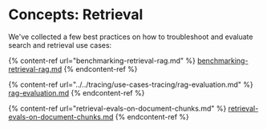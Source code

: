 # Concepts: Retrieval

We've collected a few best practices on how to troubleshoot and evaluate search and retrieval use cases:

{% content-ref url="benchmarking-retrieval-rag.md" %}
[benchmarking-retrieval-rag.md](benchmarking-retrieval-rag.md)
{% endcontent-ref %}

{% content-ref url="../../tracing/use-cases-tracing/rag-evaluation.md" %}
[rag-evaluation.md](../../tracing/use-cases-tracing/rag-evaluation.md)
{% endcontent-ref %}

{% content-ref url="retrieval-evals-on-document-chunks.md" %}
[retrieval-evals-on-document-chunks.md](retrieval-evals-on-document-chunks.md)
{% endcontent-ref %}
